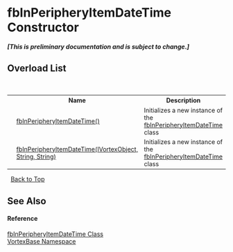 # fbInPeripheryItemDateTime Constructor 
 _**\[This is preliminary documentation and is subject to change.\]**_


## Overload List
&nbsp;<table><tr><th></th><th>Name</th><th>Description</th></tr><tr><td>![Public method](media/pubmethod.gif "Public method")</td><td><a href="M_VortexBase_fbInPeripheryItemDateTime__ctor.md">fbInPeripheryItemDateTime()</a></td><td>
Initializes a new instance of the <a href="T_VortexBase_fbInPeripheryItemDateTime.md">fbInPeripheryItemDateTime</a> class</td></tr><tr><td>![Public method](media/pubmethod.gif "Public method")</td><td><a href="M_VortexBase_fbInPeripheryItemDateTime__ctor_1.md">fbInPeripheryItemDateTime(IVortexObject, String, String)</a></td><td>
Initializes a new instance of the <a href="T_VortexBase_fbInPeripheryItemDateTime.md">fbInPeripheryItemDateTime</a> class</td></tr></table>&nbsp;
<a href="#fbinperipheryitemdatetime-constructor">Back to Top</a>

## See Also


#### Reference
<a href="T_VortexBase_fbInPeripheryItemDateTime.md">fbInPeripheryItemDateTime Class</a><br /><a href="N_VortexBase.md">VortexBase Namespace</a><br />